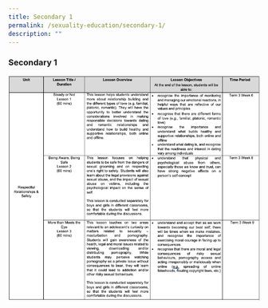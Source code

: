 ```yaml
---
title: Secondary 1
permalink: /sexuality-education/secondary-1/
description: ""
---
```

### Secondary 1

![](/images/Department%20Photos/Character%20and%20Citizenship/Sec12023.png)

